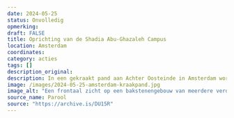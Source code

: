 ```yaml
---
date: 2024-05-25
status: Onvolledig
opmerking: 
draft: FALSE
title: Oprichting van de Shadia Abu-Ghazaleh Campus
location: Amsterdam
coordinates: 
category: acties
tags: []
description_original: 
description: In een gekraakt pand aan Achter Oosteinde in Amsterdam wordt de Shadia Abu-Ghazaleh Campus opgericht. Honderden mensen verzamelen zich voor de deur en luisteren naar toespraken en doen mee aan bewegingsoefeningen. 
image: /images/2024-05-25-amsterdam-kraakpand.jpg
image_alt: "Een frontaal zicht op een bakstenengebouw van meerdere verdiepingen, met hoge donkeredeuren en ramen. Het is een bewolkte dag. Aan de rechterzijde zijn over een muur heen bomen te zien. Op de deuren op de begane grond zitten posters, flyers en stickers ter ondersteuning van Palestina. Een groot handgeschilderd spandoek vanaf de eerste verdieping toont een persoon met een wapen, en daarnaast in groene letters (onder meer) de tekst 'Shadia Abu Ghazaleh Campus'. Vanaf de tweede verdieping tot aan de straat is een langere, smallere banner met daarop de tekst (in het Engels), in zwarte, rode en groene leters: '... je moet je verzetten anders zijn jij en je opleiding waardeloos, Basel al Araj', met daaronder een rode driehoek en een Palestijnse vlag."
source_name: Parool
source: "https://archive.is/DU15R"
---
```

